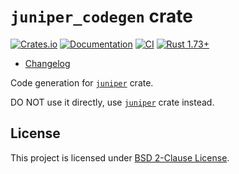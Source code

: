 `juniper_codegen` crate
=======================

[![Crates.io](https://img.shields.io/crates/v/juniper_codegen.svg?maxAge=2592000)](https://crates.io/crates/juniper_codegen)
[![Documentation](https://docs.rs/juniper_codegen/badge.svg)](https://docs.rs/juniper_codegen)
[![CI](https://github.com/graphql-rust/juniper/workflows/CI/badge.svg?branch=master "CI")](https://github.com/graphql-rust/juniper/actions?query=workflow%3ACI+branch%3Amaster)
[![Rust 1.73+](https://img.shields.io/badge/rustc-1.73+-lightgray.svg "Rust 1.73+")](https://blog.rust-lang.org/2023/10/05/Rust-1.73.0.html)

- [Changelog](https://github.com/graphql-rust/juniper/blob/master/juniper_codegen/CHANGELOG.md)

Code generation for [`juniper`] crate.

DO NOT use it directly, use [`juniper`] crate instead.




## License

This project is licensed under [BSD 2-Clause License](https://github.com/graphql-rust/juniper/blob/master/juniper_codegen/LICENSE).




[`juniper`]: https://docs.rs/juniper
